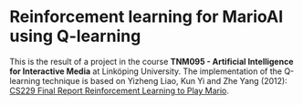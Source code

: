 # Reinforcement learning for MarioAI using Q-learning
This is the result of a project in the course **TNM095 - Artificial Intelligence for Interactive Media** at Linköping University.
The implementation of the Q-learning technique is based on Yizheng Liao, Kun Yi and Zhe Yang (2012): [CS229 Final Report
Reinforcement Learning to Play Mario](https://web.stanford.edu/~yzliao/pub/CS229_report.pdf).
